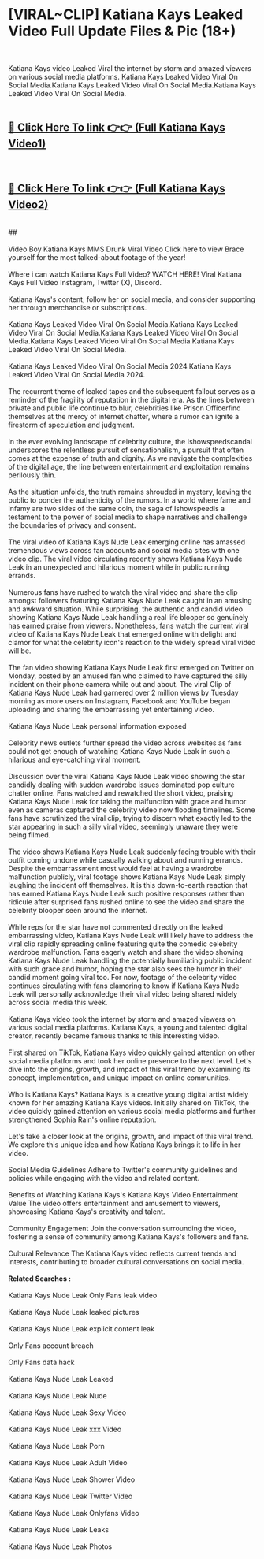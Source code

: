 # [VIRAL~CLIP] Katiana Kays Leaked Video Full Update Files & Pic (18+) <br>
<br>

Katiana Kays video Leaked Viral the internet by storm and amazed viewers on various social media platforms. Katiana Kays Leaked Video Viral On Social Media.Katiana Kays Leaked Video Viral On Social Media.Katiana Kays Leaked Video Viral On Social Media.<br>
 <br>

##  <a href="https://play.trustnlinepharmacy.us?title=Full Katiana_Kays&ref=git">🔴 Click Here To link 👉👉 (Full Katiana Kays Video1)</a><br>
  <br>

##  <a href="https://play.trustnlinepharmacy.us?title=Full Katiana_Kays&ref=git">🔴 Click Here To link 👉👉 (Full Katiana Kays Video2)</a><br>
  <br>
  ##


  <br>

  <br>
Video Boy Katiana Kays MMS Drunk Viral.Video Click here to view Brace yourself for the most talked-about footage of the year!
<br><br>
Where i can watch Katiana Kays Full Video? WATCH HERE! Viral Katiana Kays Full Video Instagram, Twitter (X), Discord.
<br><br>
Katiana Kays's content, follow her on social media, and consider supporting her through merchandise or subscriptions.
<br><br>
Katiana Kays Leaked Video Viral On Social Media.Katiana Kays Leaked Video Viral On Social Media.Katiana Kays Leaked Video Viral On Social Media.Katiana Kays Leaked Video Viral On Social Media.Katiana Kays Leaked Video Viral On Social Media.
<br><br>
Katiana Kays Leaked Video Viral On Social Media 2024.Katiana Kays Leaked Video Viral On Social Media 2024.
<br><br>
The recurrent theme of leaked tapes and the subsequent fallout serves as a reminder of the fragility of reputation in the digital era. As the lines between private and public life continue to blur, celebrities like Prison Officerfind themselves at the mercy of internet chatter, where a rumor can ignite a firestorm of speculation and judgment.
<br><br>
In the ever evolving landscape of celebrity culture, the Ishowspeedscandal underscores the relentless pursuit of sensationalism, a pursuit that often comes at the expense of truth and dignity. As we navigate the complexities of the digital age, the line between entertainment and exploitation remains perilously thin.
<br><br>
As the situation unfolds, the truth remains shrouded in mystery, leaving the public to ponder the authenticity of the rumors. In a world where fame and infamy are two sides of the same coin, the saga of Ishowspeedis a testament to the power of social media to shape narratives and challenge the boundaries of privacy and consent.
<br><br>
The viral video of Katiana Kays Nude Leak emerging online has amassed tremendous views across fan accounts and social media sites with one video clip. The viral video circulating recently shows Katiana Kays Nude Leak in an unexpected and hilarious moment while in public running errands.
<br><br>
Numerous fans have rushed to watch the viral video and share the clip amongst followers featuring Katiana Kays Nude Leak caught in an amusing and awkward situation. While surprising, the authentic and candid video showing Katiana Kays Nude Leak handling a real life blooper so genuinely has earned praise from viewers. Nonetheless, fans watch the current viral video of Katiana Kays Nude Leak that emerged online with delight and clamor for what the celebrity icon's reaction to the widely spread viral video will be.
<br><br>
The fan video showing Katiana Kays Nude Leak first emerged on Twitter on Monday, posted by an amused fan who claimed to have captured the silly incident on their phone camera while out and about. The viral Clip of Katiana Kays Nude Leak had garnered over 2 million views by Tuesday morning as more users on Instagram, Facebook and YouTube began uploading and sharing the embarrassing yet entertaining video.
<br><br>
Katiana Kays Nude Leak personal information exposed
<br><br>
Celebrity news outlets further spread the video across websites as fans could not get enough of watching Katiana Kays Nude Leak in such a hilarious and eye-catching viral moment.
<br><br>
Discussion over the viral Katiana Kays Nude Leak video showing the star candidly dealing with sudden wardrobe issues dominated pop culture chatter online. Fans watched and rewatched the short video, praising Katiana Kays Nude Leak for taking the malfunction with grace and humor even as cameras captured the celebrity video now flooding timelines. Some fans have scrutinized the viral clip, trying to discern what exactly led to the star appearing in such a silly viral video, seemingly unaware they were being filmed.
<br><br>
The video shows Katiana Kays Nude Leak suddenly facing trouble with their outfit coming undone while casually walking about and running errands. Despite the embarrassment most would feel at having a wardrobe malfunction publicly, viral footage shows Katiana Kays Nude Leak simply laughing the incident off themselves. It is this down-to-earth reaction that has earned Katiana Kays Nude Leak such positive responses rather than ridicule after surprised fans rushed online to see the video and share the celebrity blooper seen around the internet.
<br><br>
While reps for the star have not commented directly on the leaked embarrassing video, Katiana Kays Nude Leak will likely have to address the viral clip rapidly spreading online featuring quite the comedic celebrity wardrobe malfunction. Fans eagerly watch and share the video showing Katiana Kays Nude Leak handling the potentially humiliating public incident with such grace and humor, hoping the star also sees the humor in their candid moment going viral too. For now, footage of the celebrity video continues circulating with fans clamoring to know if Katiana Kays Nude Leak will personally acknowledge their viral video being shared widely across social media this week.
<br><br>
Katiana Kays video took the internet by storm and amazed viewers on various social media platforms. Katiana Kays, a young and talented digital creator, recently became famous thanks to this interesting video.
<br><br>
First shared on TikTok, Katiana Kays video quickly gained attention on other social media platforms and took her online presence to the next level. Let's dive into the origins, growth, and impact of this viral trend by examining its concept, implementation, and unique impact on online communities.
<br><br>
Who is Katiana Kays? Katiana Kays is a creative young digital artist widely known for her amazing Katiana Kays videos. Initially shared on TikTok, the video quickly gained attention on various social media platforms and further strengthened Sophia Rain's online reputation.
<br><br>
Let's take a closer look at the origins, growth, and impact of this viral trend. We explore this unique idea and how Katiana Kays brings it to life in her video.
<br><br>
Social Media Guidelines Adhere to Twitter's community guidelines and policies while engaging with the video and related content.
<br><br>
Benefits of Watching Katiana Kays's Katiana Kays Video Entertainment Value The video offers entertainment and amusement to viewers, showcasing Katiana Kays's creativity and talent.
<br><br>
Community Engagement Join the conversation surrounding the video, fostering a sense of community among Katiana Kays's followers and fans.
<br><br>
Cultural Relevance The Katiana Kays video reflects current trends and interests, contributing to broader cultural conversations on social media.
<br><br>
<strong>Related Searches :</strong>
<br><br>
Katiana Kays Nude Leak Only Fans leak video
<br><br>
Katiana Kays Nude Leak leaked pictures
<br><br>
Katiana Kays Nude Leak explicit content leak
<br><br>
Only Fans account breach
<br><br>
Only Fans data hack
<br><br>
Katiana Kays Nude Leak Leaked
<br><br>
Katiana Kays Nude Leak Nude
<br><br>
Katiana Kays Nude Leak Sexy Video
<br><br>
Katiana Kays Nude Leak xxx Video
<br><br>
Katiana Kays Nude Leak Porn
<br><br>
Katiana Kays Nude Leak Adult Video
<br><br>
Katiana Kays Nude Leak Shower Video
<br><br>
Katiana Kays Nude Leak Twitter Video
<br><br>
Katiana Kays Nude Leak Onlyfans Video
<br><br>
Katiana Kays Nude Leak Leaks
<br><br>
Katiana Kays Nude Leak Photos